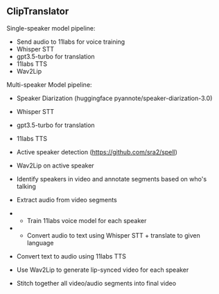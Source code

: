 ## ClipTranslator

Single-speaker model pipeline:

- Send audio to 11labs for voice training
- Whisper STT
- gpt3.5-turbo for translation
- 11labs TTS
- Wav2Lip

Multi-speaker Model pipeline:

- Speaker Diarization (huggingface pyannote/speaker-diarization-3.0)
- Whisper STT
- gpt3.5-turbo for translation
- 11labs TTS
- Active speaker detection (https://github.com/sra2/spell)
- Wav2Lip on active speaker

- Identify speakers in video and annotate segments based on who's talking
- Extract audio from video segments
- - Train 11labs voice model for each speaker
- - Convert audio to text using Whisper STT + translate to given language
- Convert text to audio using 11labs TTS
- Use Wav2Lip to generate lip-synced video for each speaker
- Stitch together all video/audio segments into final video
